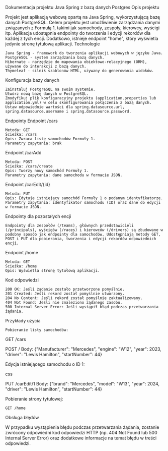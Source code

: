 Dokumentacja projektu Java Spring z bazą danych Postgres
Opis projektu

Projekt jest aplikacją webową opartą na Java Spring, wykorzystującą bazę danych PostgreSQL. Celem projektu jest umożliwienie zarządzania danymi związanych z Formułą 1, takimi jak samochody, zespoły, kierowcy, wyścigi itp. Aplikacja udostępnia endpointy do tworzenia i edycji rekordów dla każdej z tych encji. Dodatkowo, istnieje endpoint "home", który wyświetla jedynie stronę tytułową aplikacji.
Technologie

    Java Spring - framework do tworzenia aplikacji webowych w języku Java.
    PostgreSQL - system zarządzania bazą danych.
    Hibernate - narzędzie do mapowania obiektowo-relacyjnego (ORM), używane do interakcji z bazą danych.
    Thymeleaf - silnik szablonów HTML, używany do generowania widoków.

Konfiguracja bazy danych

    Zainstaluj PostgreSQL na swoim systemie.
    Utwórz nową bazę danych w PostgreSQL.
    Zmodyfikuj plik konfiguracyjny projektu (application.properties lub application.yml) w celu skonfigurowania połączenia z bazą danych. Ustaw odpowiednie wartości dla spring.datasource.url, spring.datasource.username i spring.datasource.password.

Endpointy
Endpoint /cars

    Metoda: GET
    Ścieżka: /cars
    Opis: Zwraca listę samochodów Formuły 1.
    Parametry zapytania: brak

Endpoint /carAdd

    Metoda: POST
    Ścieżka: /cars/create
    Opis: Tworzy nowy samochód Formuły 1.
    Parametry zapytania: dane samochodu w formacie JSON.

Endpoint /carEdit/{id}

    Metoda: PUT
    Opis: Edytuje istniejący samochód Formuły 1 o podanym identyfikatorze.
    Parametry zapytania: identyfikator samochodu (ID) oraz dane do edycji w formacie JSON.

Endpointy dla pozostałych encji

    Endpointy dla zespołów (/teams), głównych przedstawicieli (/principals), wyścigów (/races) i kierowców (/drivers) są zbudowane w podobny sposób jak endpointy dla samochodów. Udostępniają metody GET, POST i PUT dla pobierania, tworzenia i edycji rekordów odpowiednich encji.

Endpoint /home

    Metoda: GET
    Ścieżka: /home
    Opis: Wyświetla stronę tytułową aplikacji.

Kod odpowiedzi

    200 OK: Jeśli żądanie zostało przetworzone pomyślnie.
    201 Created: Jeśli rekord został pomyślnie utworzony.
    204 No Content: Jeśli rekord został pomyślnie zaktualizowany.
    404 Not Found: Jeśli nie znaleziono żądanego zasobu.
    500 Internal Server Error: Jeśli wystąpił błąd podczas przetwarzania żądania.

Przykłady użycia

    Pobieranie listy samochodów:


GET /cars



POST /
Body: {"Manufacturer": "Mercedes", "engine": "W12", "year": 2023, "driver": "Lewis Hamilton", "startNumber": 44}

Edycja istniejącego samochodu o ID 1:

css

PUT /carEdit/1
Body: {"brand": "Mercedes", "model": "W13", "year": 2024, "driver": "Lewis Hamilton", "startNumber": 44}

Pobieranie strony tytułowej:

    GET /home

Obsługa błędów

W przypadku wystąpienia błędu podczas przetwarzania żądania, zostanie zwrócony odpowiedni kod odpowiedzi 
HTTP (np. 404 Not Found lub 500 Internal Server Error) oraz dodatkowe informacje na temat błędu w treści odpowiedzi. 
